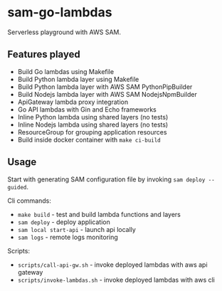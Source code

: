 # sam-go-lambdas

Serverless playground with AWS SAM.

## Features played

- Build Go lambdas using Makefile
- Build Python lambda layer using Makefile
- Build Python lambda layer with AWS SAM PythonPipBuilder
- Build Nodejs lambda layer with AWS SAM NodejsNpmBuilder
- ApiGateway lambda proxy integration
- Go API lambdas with Gin and Echo frameworks
- Inline Python lambda using shared layers (no tests)
- Inline Nodejs lambda using shared layers (no tests)
- ResourceGroup for grouping application resources
- Build inside docker container with `make ci-build`

## Usage

Start with generating SAM configuration file by invoking `sam deploy --guided`.

Cli commands:

- `make build` - test and build lambda functions and layers
- `sam deploy` - deploy application
- `sam local start-api` - launch api locally
- `sam logs` - remote logs monitoring

Scripts:

- `scripts/call-api-gw.sh` - invoke deployed lambdas with aws api gateway
- `scripts/invoke-lambdas.sh` - invoke deployed lambdas with aws cli
